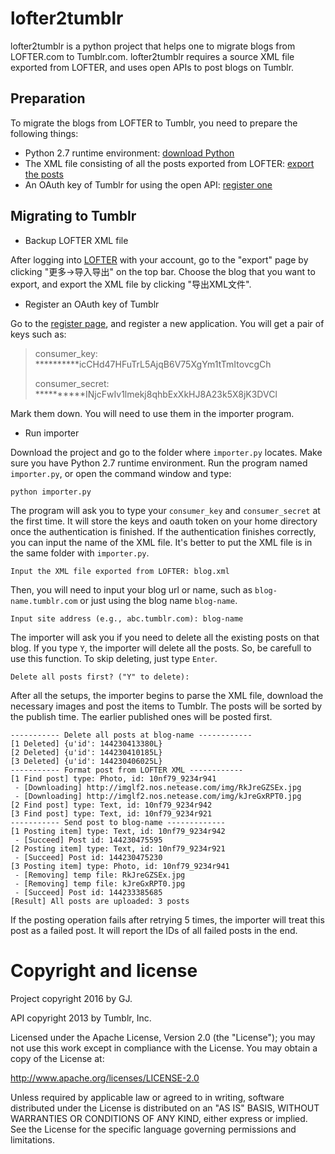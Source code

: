 # lofter2tumblr

lofter2tumblr is a python project that helps one to migrate blogs from LOFTER.com to Tumblr.com. lofter2tumblr requires a source XML file exported from LOFTER, and uses open APIs to post blogs on Tumblr.


## Preparation

To migrate the blogs from LOFTER to Tumblr, you need to prepare the following things:

- Python 2.7 runtime environment: [download Python](https://www.python.org/downloads/)
- The XML file consisting of all the posts exported from LOFTER: [export the posts](http://www.lofter.com/export)
- An OAuth key of Tumblr for using the open API: [register one](https://www.tumblr.com/oauth/apps)

## Migrating to Tumblr

- Backup LOFTER XML file

After logging into [LOFTER](http://www.lofter.com/export) with your account, go to the "export" page by clicking "更多->导入导出" on the top bar. Choose the blog that you want to export, and export the XML file by clicking "导出XML文件".

- Register an OAuth key of Tumblr

Go to the [register page](https://www.tumblr.com/oauth/apps), and register a new application. You will get a pair of keys such as:

>consumer_key: **********icCHd47HFuTrL5AjqB6V75XgYm1tTmItovcgCh
>
>consumer_secret: **********INjcFwIv1lmekj8qhbExXkHJ8A23k5X8jK3DVCl

Mark them down. You will need to use them in the importer program.

- Run importer

Download the project and go to the folder where `importer.py` locates. Make sure you have Python 2.7 runtime environment. Run the program named `importer.py`, or open the command window and type:

	python importer.py

The program will ask you to type your `consumer_key` and `consumer_secret` at the first time. It will store the keys and oauth token on your home directory once the authentication is finished. If the authentication finishes correctly, you can input the name of the XML file. It's better to put the XML file is in the same folder with `importer.py`.

	Input the XML file exported from LOFTER: blog.xml

Then, you will need to input your blog url or name, such as `blog-name.tumblr.com` or just using the blog name `blog-name`.

	Input site address (e.g., abc.tumblr.com): blog-name

The importer will ask you if you need to delete all the existing posts on that blog. If you type `Y`, the importer will delete all the posts. So, be carefull to use this function. To skip deleting, just type `Enter`.

	Delete all posts first? ("Y" to delete):

After all the setups, the importer begins to parse the XML file, download the necessary images and post the items to Tumblr. The posts will be sorted by the publish time. The earlier published ones will be posted first.

	----------- Delete all posts at blog-name ------------
	[1 Deleted] {u'id': 144230413380L}
	[2 Deleted] {u'id': 144230410185L}
	[3 Deleted] {u'id': 144230406025L}
	----------- Format post from LOFTER XML ------------
	[1 Find post] type: Photo, id: 10nf79_9234r941
	 - [Downloading] http://imglf2.nos.netease.com/img/RkJreGZSEx.jpg
	 - [Downloading] http://imglf2.nos.netease.com/img/kJreGxRPT0.jpg
	[2 Find post] type: Text, id: 10nf79_9234r942
	[3 Find post] type: Text, id: 10nf79_9234r921
	----------- Send post to blog-name -------------
	[1 Posting item] type: Text, id: 10nf79_9234r942
	 - [Succeed] Post id: 144230475595
	[2 Posting item] type: Text, id: 10nf79_9234r921
	 - [Succeed] Post id: 144230475230
	[3 Posting item] type: Photo, id: 10nf79_9234r941
	 - [Removing] temp file: RkJreGZSEx.jpg
	 - [Removing] temp file: kJreGxRPT0.jpg
	 - [Succeed] Post id: 144233385685
	[Result] All posts are uploaded: 3 posts

If the posting operation fails after retrying 5 times, the importer will treat this post as a failed post. It will report the IDs of all failed posts in the end.

# Copyright and license

Project copyright 2016 by GJ.

API copyright 2013 by Tumblr, Inc.

Licensed under the Apache License, Version 2.0 (the "License"); you may not
use this work except in compliance with the License. You may obtain a copy of
the License at:

http://www.apache.org/licenses/LICENSE-2.0

Unless required by applicable law or agreed to in writing, software
distributed under the License is distributed on an "AS IS" BASIS, WITHOUT
WARRANTIES OR CONDITIONS OF ANY KIND, either express or implied. See the
License for the specific language governing permissions and limitations.

